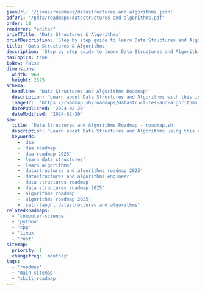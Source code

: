 ```yaml
---
jsonUrl: '/jsons/roadmaps/datastructures-and-algorithms.json'
pdfUrl: '/pdfs/roadmaps/datastructures-and-algorithms.pdf'
order: 18
renderer: "editor"
briefTitle: 'Data Structures & Algorithms'
briefDescription: 'Step by step guide to learn Data Structures and Algorithms in 2025'
title: 'Data Structures & Algorithms'
description: 'Step by step guide to learn Data Structures and Algorithms in 2025'
hasTopics: true
isNew: false
dimensions:
  width: 968
  height: 2525
schema:
  headline: 'Data Structures and Algorithms Roadmap'
  description: 'Learn about Data Structures and Algorithms with this interactive step by step guide in 2025. We also have resources and short descriptions attached to the roadmap items so you can get everything you want to learn in one place.'
  imageUrl: 'https://roadmap.sh/roadmaps/datastructures-and-algorithms.png'
  datePublished: '2024-02-20'
  dateModified: '2024-02-20'
seo:
  title: 'Data Structures and Algorithms Roadmap - roadmap.sh'
  description: 'Learn about Data Structures and Algorithms using this roadmap. Community driven, articles, resources, guides, interview questions, quizzes for modern data structure and algorithms.'
  keywords:
    - 'dsa'
    - 'dsa roadmap'
    - 'dsa roadmap 2025'
    - 'learn data structures'
    - 'learn algorithms'
    - 'datastructures and algorithms roadmap 2025'
    - 'datastructures and algorithms engineer'
    - 'data structures roadmap'
    - 'data structures roadmap 2025'
    - 'algorithms roadmap'
    - 'algorithms roadmap 2025'
    - 'self-taught datastructures and algorithms'
relatedRoadmaps:
  - 'computer-science'
  - 'python'
  - 'cpp'
  - 'linux'
  - 'rust'
sitemap:
  priority: 1
  changefreq: 'monthly'
tags:
  - 'roadmap'
  - 'main-sitemap'
  - 'skill-roadmap'
---
```

